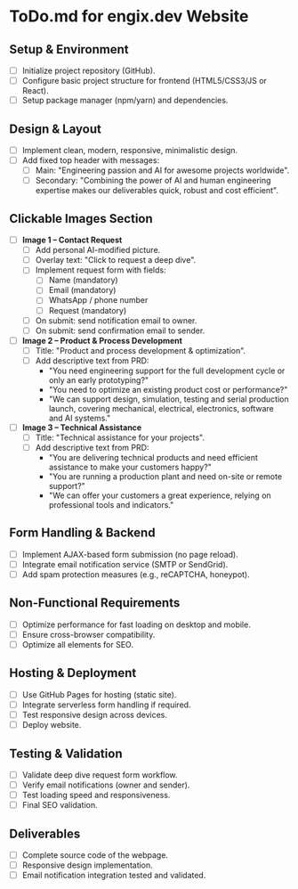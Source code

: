 # ToDo.md for engix.dev Website

## Setup & Environment
- [ ] Initialize project repository (GitHub).
- [ ] Configure basic project structure for frontend (HTML5/CSS3/JS or React).
- [ ] Setup package manager (npm/yarn) and dependencies.

## Design & Layout
- [ ] Implement clean, modern, responsive, minimalistic design.
- [ ] Add fixed top header with messages:
  - [ ] Main: "Engineering passion and AI for awesome projects worldwide".
  - [ ] Secondary: "Combining the power of AI and human engineering expertise makes our deliverables quick, robust and cost efficient".

## Clickable Images Section
- [ ] **Image 1 – Contact Request**
  - [ ] Add personal AI-modified picture.
  - [ ] Overlay text: "Click to request a deep dive".
  - [ ] Implement request form with fields:
    - [ ] Name (mandatory)
    - [ ] Email (mandatory)
    - [ ] WhatsApp / phone number
    - [ ] Request (mandatory)
  - [ ] On submit: send notification email to owner.
  - [ ] On submit: send confirmation email to sender.

- [ ] **Image 2 – Product & Process Development**
  - [ ] Title: "Product and process development & optimization".
  - [ ] Add descriptive text from PRD:
    - "You need engineering support for the full development cycle or only an early prototyping?"
    - "You need to optimize an existing product cost or performance?"
    - "We can support design, simulation, testing and serial production launch, covering mechanical, electrical, electronics, software and AI systems."

- [ ] **Image 3 – Technical Assistance**
  - [ ] Title: "Technical assistance for your projects".
  - [ ] Add descriptive text from PRD:
    - "You are delivering technical products and need efficient assistance to make your customers happy?"
    - "You are running a production plant and need on-site or remote support?"
    - "We can offer your customers a great experience, relying on professional tools and indicators."

## Form Handling & Backend
- [ ] Implement AJAX-based form submission (no page reload).
- [ ] Integrate email notification service (SMTP or SendGrid).
- [ ] Add spam protection measures (e.g., reCAPTCHA, honeypot).

## Non-Functional Requirements
- [ ] Optimize performance for fast loading on desktop and mobile.
- [ ] Ensure cross-browser compatibility.
- [ ] Optimize all elements for SEO.

## Hosting & Deployment
- [ ] Use GitHub Pages for hosting (static site).
- [ ] Integrate serverless form handling if required.
- [ ] Test responsive design across devices.
- [ ] Deploy website.

## Testing & Validation
- [ ] Validate deep dive request form workflow.
- [ ] Verify email notifications (owner and sender).
- [ ] Test loading speed and responsiveness.
- [ ] Final SEO validation.

## Deliverables
- [ ] Complete source code of the webpage.
- [ ] Responsive design implementation.
- [ ] Email notification integration tested and validated.
